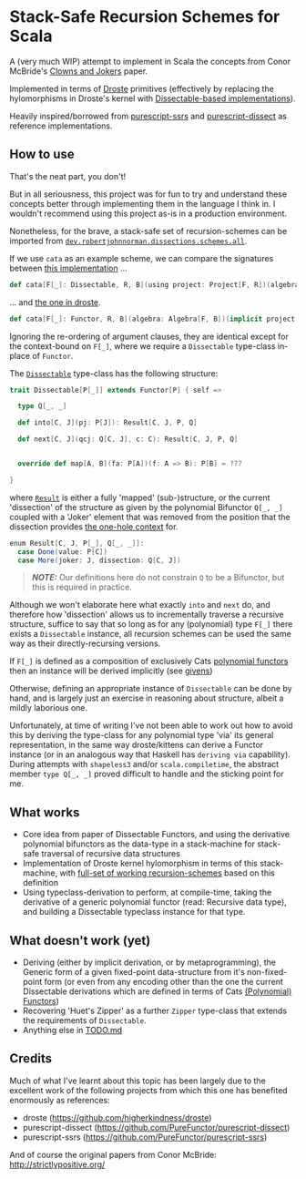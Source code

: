 # Stack-Safe Recursion Schemes for Scala

A (very much WIP) attempt to implement in Scala the concepts from Conor McBride's [Clowns and Jokers](https://personal.cis.strath.ac.uk/conor.mcbride/Dissect.pdf) paper. 

Implemented in terms of [Droste](https://github.com/higherkindness/droste) primitives (effectively by replacing the hylomorphisms in Droste's kernel with [Dissectable-based implementations](src/main/scala/schemes/package.scala)).

Heavily inspired/borrowed from [purescript-ssrs](https://github.com/purefunctor/purescript-ssrs) and [purescript-dissect](https://github.com/PureFunctor/purescript-dissect) as reference implementations.

## How to use

That's the neat part, you don't! 

But in all seriousness, this project was for fun to try and understand these concepts better through implementing them in the language I think in. I wouldn't recommend using this project as-is in a production environment.

Nonetheless, for the brave, a stack-safe set of recursion-schemes can be imported from [`dev.robertjohnnorman.dissections.schemes.all`](src/main/scala/schemes/package.scala).

If we use `cata` as an example scheme, we can compare the signatures between [this implementation](src/main/scala/schemes/Folds.scala) ... 

```scala
def cata[F[_]: Dissectable, R, B](using project: Project[F, R])(algebra: Algebra[F, B]): R => B = ???
```
... and [the one in droste](https://github.com/higherkindness/droste/blob/193dff211372cad473efff0e1ee0d02a887bbf43/modules/core/src/main/scala/higherkindness/droste/scheme.scala#L55).

```scala
def cata[F[_]: Functor, R, B](algebra: Algebra[F, B])(implicit project: Project[F, R]): R => B = ???
```

Ignoring the re-ordering of argument clauses, they are identical except for the context-bound on `F[_]`, where we require a `Dissectable` type-class in-place of `Functor`.

The [`Dissectable`](src/main/scala/Dissectable.scala) type-class has the following structure:

```scala
trait Dissectable[P[_]] extends Functor[P] { self =>

  type Q[_, _]

  def into[C, J](pj: P[J]): Result[C, J, P, Q]

  def next[C, J](qcj: Q[C, J], c: C): Result[C, J, P, Q]


  override def map[A, B](fa: P[A])(f: A => B): P[B] = ???

}
```

where [`Result`](src/main/scala/data/Result.scala) is either a fully 'mapped' (sub-)structure, or the current 'dissection' of the structure as given by the polynomial Bifunctor `Q[_, _]` coupled with a 'Joker' element that was removed from the position that the dissection provides [the one-hole context](http://strictlypositive.org/diff.pdf) for.

```scala
enum Result[C, J, P[_], Q[_, _]]:
  case Done(value: P[C])
  case More(joker: J, dissection: Q[C, J])
```

> **_NOTE:_** Our definitions here do not constrain `Q` to be a Bifunctor, but this is required in practice.

Although we won't elaborate here what exactly `into` and `next` do, and therefore how 'dissection' allows us to incrementally traverse a recursive structure, suffice to say that so long as for any (polynomial) type `F[_]` there exists a `Dissectable` instance, all recursion schemes can be used the same way as their directly-recursing versions.

If `F[_]` is defined as a composition of exclusively Cats [polynomial functors](src/main/scala/polynomials/functors/package.scala) then an instance will be derived implicitly (see [givens](src/main/scala/Dissectable.scala))

Otherwise, defining an appropriate instance of `Dissectable` can be done by hand, and is largely just an exercise in reasoning about structure, albeit a mildly laborious one.

Unfortunately, at time of writing I've not been able to work out how to avoid this by deriving the type-class for any polynomial type 'via' its general representation, in the same way droste/kittens can derive a Functor instance (or in an analogous way that Haskell has `deriving via` capability). During attempts with `shapeless3` and/or `scala.compiletime`, the abstract member `type Q[_, _]` proved difficult to handle and the sticking point for me.

## What works

- Core idea from paper of Dissectable Functors, and using the derivative polynomial bifunctors as the data-type in a stack-machine for stack-safe traversal of recursive data structures
- Implementation of Droste kernel hylomorphism in terms of this stack-machine, with [full-set of working recursion-schemes](src/main/scala/schemes/) based on this definition
- Using typeclass-derivation to perform, at compile-time, taking the derivative of a generic polynomial functor (read: Recursive data type), and building a Dissectable typeclass instance for that type.


## What doesn't work (yet)

- Deriving (either by implicit derivation, or by metaprogramming), the Generic form of a given fixed-point data-structure from it's non-fixed-point form (or even from any encoding other than the one the current Dissectable derivations which are defined in terms of Cats [(Polynomial) Functors](src/main/scala/polynomials/functors/package.scala))
- Recovering 'Huet's Zipper' as a further `Zipper` type-class that extends the requirements of `Dissectable`.
- Anything else in [TODO.md](TODO.md)

## Credits

Much of what I've learnt about this topic has been largely due to the excellent work of the following projects from which this one has benefited enormously as references:

- droste (https://github.com/higherkindness/droste)
- purescript-dissect (https://github.com/PureFunctor/purescript-dissect)
- purescript-ssrs (https://github.com/PureFunctor/purescript-ssrs)

And of course the original papers from Conor McBride: http://strictlypositive.org/

